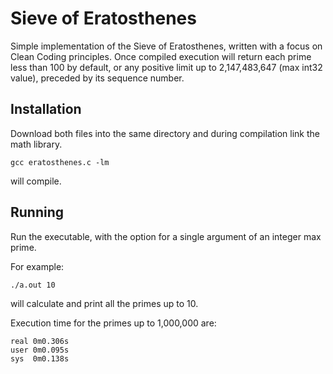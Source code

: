 # Sieve of Eratosthenes
Simple implementation of the Sieve of Eratosthenes, written with a focus on
Clean Coding principles. Once compiled execution will return each prime less
than 100 by default, or any positive limit up to 2,147,483,647 (max int32 value),
preceded by its sequence number.

## Installation
Download both files into the same directory and during compilation link the math
library.
```
gcc eratosthenes.c -lm
```
will compile.

## Running
Run the executable, with the option for a single argument of an integer max prime.

For example:
```
./a.out 10
```
will calculate and print all the primes up to 10.


Execution time for the primes up to 1,000,000 are:
```
real 0m0.306s
user 0m0.095s
sys  0m0.138s
```
